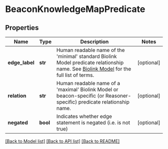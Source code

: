 # BeaconKnowledgeMapPredicate

## Properties
Name | Type | Description | Notes
------------ | ------------- | ------------- | -------------
**edge_label** | **str** | Human readable name of the &#39;minimal&#39; standard Biolink Model predicate relationship name.   See [Biolink Model](https://biolink.github.io/biolink-model)  for the full list of terms.  | [optional] 
**relation** | **str** | Human readable name of a &#39;maximal&#39; Biolink Model or beacon-specific (or Reasoner-specific) predicate relationship name.  | [optional] 
**negated** | **bool** | Indicates whether edge statement is negated (i.e. is not true)  | [optional] 

[[Back to Model list]](../README.md#documentation-for-models) [[Back to API list]](../README.md#documentation-for-api-endpoints) [[Back to README]](../README.md)



